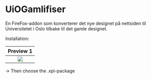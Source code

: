# UiOGamlifiser
En FireFox-addon som konverterer det nye designet på nettsiden til Universitetet i Oslo tilbake til det gamle designet.

Installation:

Preview 1                  |
:-------------------------:|
![](https://i.imgur.com/287XgAh.png)             |

-> Then choose the .xpi-package
